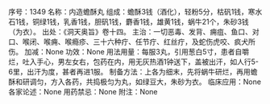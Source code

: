 序号：1349
名称：内造蟾酥丸
组成：蟾酥3钱（酒化），轻粉5分，枯矾1钱，寒水石1钱，铜绿1钱，乳香1钱，胆矾1钱，麝香1钱，雄黄1钱，蜗牛21个，朱砂3钱（为衣）。
出处：《洞天奥旨》卷十四。
主治：一切恶毒、发背、痈疽、鱼口、对口、喉闭、喉痈、喉瘾疹、三十六种疔、任节疔、红丝疔，及蛇伤虎咬、疯犬所伤。
加减：None
功效：None
用法用量：每服3丸，引用葱白5寸，患者自嚼烂，吐入手心，男左女右，包药在内，用无灰热酒1钟送下，盖被出汗，如人行5-6里，出汗为度，甚者再进1服。
制备方法：上各为细末，先将蜗牛研烂，再用蟾酥和研调匀，方入各药，共捣极匀为丸，如绿豆大，朱砂为衣。
临床应用：None
各家论述：None
用药禁忌：None
附注：None
